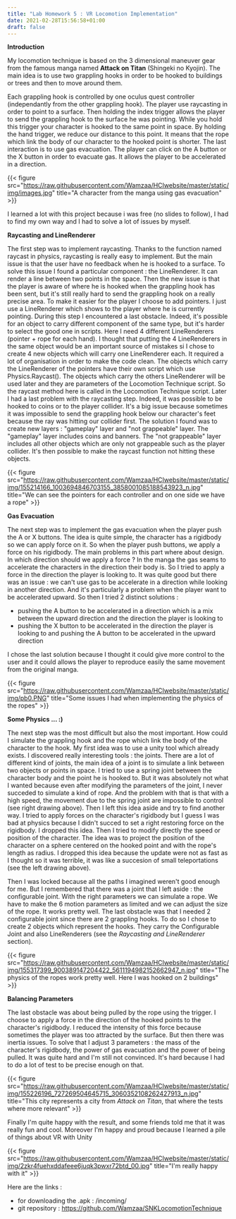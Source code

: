 ```yaml
---
title: "Lab Homework 5 : VR Locomotion Implementation"
date: 2021-02-28T15:56:58+01:00
draft: false
---
```

**Introduction**

My locomotion technique is based on the 3 dimensional maneuver gear from the famous manga named **Attack on Titan** (Shingeki no Kyojin). The main idea is to use two grappling hooks in order to be hooked to buildings or trees and then to move around them. 

Each grappling hook is controlled by one oculus quest controller (independantly from the other grappling hook). The player use raycasting in order to point to a surface. Then holding the index trigger allows the player to send the grappling hook to the surface he was pointing. While you hold this trigger your character is hooked to the same point in space. By holding the hand trigger, we reduce our distance to this point. It means that the rope which link the body of our character to the hooked point is shorter. The last interaction is to use gas evacuation. The player can click on the A button or the X button in order to evacuate gas. It allows the player to be accelerated in a direction. 

{{< figure src="https://raw.githubusercontent.com/Wamzaa/HCIwebsite/master/static/img/images.jpg" title="A character from the manga using gas evacuation" >}}

I learned a lot with this project because i was free (no slides to follow), I had to find my own way and I had to solve a lot of issues by myself. 

**Raycasting and LineRenderer** 

The first step was to implement raycasting. Thanks to the function named raycast in physics, raycasting is really easy to implement. But the main issue is that the user have no feedback when he is hooked to a surface. To solve this issue I found a particular component : the LineRenderer. It can render a line between two points in the space. Then the new issue is that the player is aware of where he is hooked when the grappling hook has been sent, but it's still really hard to send the grappling hook on a really precise area. To make it easier for the player I choose to add pointers. I just use a LineRenderer which shows to the player where he is currently pointing. During this step I encountered a last obstacle. Indeed, it's possible for an object to carry different component of the same type, but it's harder to select the good one in scripts. Here I need 4 different LineRenderers (pointer + rope for each hand). I thought that putting the 4 LineRenderers in the same object would be an important source of mistakes si I chose to create 4 new objects which will carry one LineRenderer each. It required a lot of organisation in order to make the code clean. The objects which carry the LineRenderer of the pointers have their own script which use Physics.Raycast(). The objects which carry the others LineRenderer will be used later and they are parameters of the Locomotion Technique script. So the raycast method here is called in the Locomotion Technique script. Later I had a last problem with the raycasting step. Indeed, it was possible to be hooked to coins or to the player collider. It's a big issue because sometimes it was impossible to send the grappling hook below our character's feet because the ray was hitting our collider first. The solution I found was to create new layers : "gameplay" layer and "not grappeable" layer. The "gameplay" layer includes coins and banners. The "not grappeable" layer includes all other objects which are only not grappeable such as the player collider. It's then possible to make the raycast function not hitting these objects. 

{{< figure src="https://raw.githubusercontent.com/Wamzaa/HCIwebsite/master/static/img/155214166_1003694846703155_3858001085188543923_n.jpg" title="We can see the pointers for each controller and on one side we have a rope" >}}

**Gas Evacuation**

The next step was to implement the gas evacuation when the player push the A or X buttons. The idea is quite simple, the character has a rigidbody so we can apply force on it. So when the player push buttons, we apply a force on his rigidbody. The main problems in this part where about design. In which direction should we apply a force ? In the manga the gas seams to accelerate the characters in the direction their body is. So I tried to apply a force in the direction the player is looking to. It was quite good but there was an issue : we can't use gas to be accelerate in a direction while looking in another direction. And it's particularly a problem when the player want to be accelerated upward. So then I tried 2 distinct solutions : 
- pushing the A button to be accelerated in a direction which is a mix between the upward direction and the direction the player is looking to
- pushing the X button to be accelerated in the direction the player is looking to and pushing the A button to be accelerated in the upward direction

I chose the last solution because I thought it could give more control to the user and it could allows the player to reproduce easily the same movement from the original manga.

{{< figure src="https://raw.githubusercontent.com/Wamzaa/HCIwebsite/master/static/img/pb0.PNG" title="Some issues I had when implementing the physics of the ropes" >}}

**Some Physics ... :)**

The next step was the most difficult but also the most important. How could I simulate the grappling hook and the rope which link the body of the character to the hook. My first idea was to use a unity tool which already exists. I discovered really interesting tools : the joints. There are a lot of different kind of joints, the main idea of a joint is to simulate a link between two objects or points in space. I tried to use a spring joint between the character body and the point he is hooked to. But it was absolutely not what I wanted because even after modifying the parameters of the joint, I never succeded to simulate a kind of rope. And the problem with that is that with a high speed, the movement due to the spring joint are impossible to control (see right drawing above). Then I left this idea aside and try to find another way. I tried to apply forces on the character's rigidbody but I guess I was bad at physics because I didn't succed to set a right restoring force on the rigidbody. I dropped this idea. Then I tried to modify directly the speed or position of the character. The idea was to project the position of the character on a sphere centered on the hooked point and with the rope's length as radius. I dropped this idea because the update were not as fast as I thought so it was terrible, it was like a succesion of small teleportations (see the left drawing above).

Then I was locked because all the paths I imagined weren't good enough for me. But I remembered that there was a joint that I left aside : the configurable joint. With the right parameters we can simulate a rope. We have to make the 6 motion parameters as limited and we can adjust the size of the rope. It works pretty well. The last obstacle was that I needed 2 configurable joint since there are 2 grappling hooks. To do so I chose to create 2 objects which represent the hooks. They carry the Configurable Joint and also LineRenderers (see the *Raycasting and LineRenderer* section). 

{{< figure src="https://raw.githubusercontent.com/Wamzaa/HCIwebsite/master/static/img/155317399_900389147204422_5611194982152662947_n.jpg" title="The physics of the ropes work pretty well. Here I was hooked on 2 buildings" >}}

**Balancing Parameters**

The last obstacle was about being pulled by the rope using the trigger. I choose to apply a force in the direction of the hooked points to the character's rigidbody. I reduced the intensity of this force because sometimes the player was too attracted by the surface. But then there was inertia issues. To solve that I adjust 3 parameters : the mass of the character's rigidbody, the power of gas evacuation and the power of being pulled. It was quite hard and I'm still not convinced. It's hard because I had to do a lot of test to be precise enough on that. 

{{< figure src="https://raw.githubusercontent.com/Wamzaa/HCIwebsite/master/static/img/155226196_727269504645715_3060352108262427913_n.jpg" title="This city represents a city from *Attack on Titan*, that where the tests where more relevant" >}}

Finally I'm quite happy with the result, and some friends told me that it was really fun and cool. Moreover I'm happy and proud because I learned a pile of things about VR with Unity

{{< figure src="https://raw.githubusercontent.com/Wamzaa/HCIwebsite/master/static/img/2zkr4fuehxddafeee6juqk3pwxr72btd_00.jpg" title="I'm really happy with it" >}}

Here are the links :
- for downloading the .apk : /incoming/
- git repository : https://github.com/Wamzaa/SNKLocomotionTechnique

